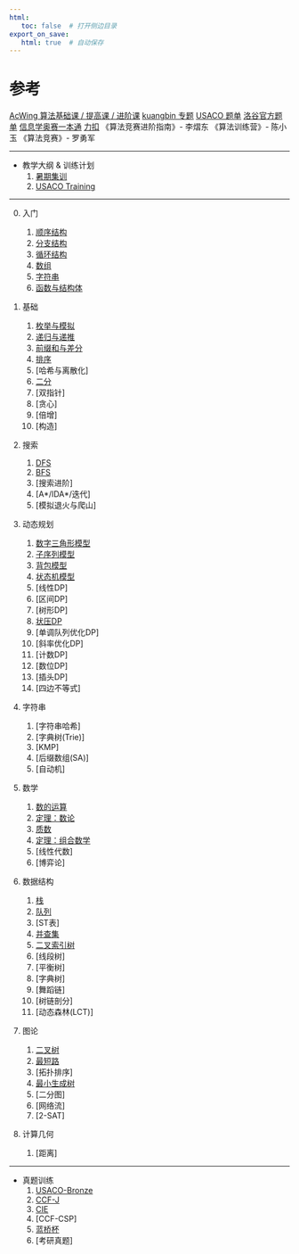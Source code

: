 ```yaml
---
html:
   toc: false  # 打开侧边目录
export_on_save:
   html: true  # 自动保存
---
```


# 参考

[AcWing 算法基础课 / 提高课 / 进阶课](https://www.acwing.com/)
[kuangbin 专题](https://www.acwing.com/activity/content/90/)
[USACO 题单](https://www.luogu.com.cn/training/list?keyword=USACO%20Section&type=select&page=1)
[洛谷官方题单](https://www.luogu.com.cn/training/list)
[信息学奥赛一本通](http://ybt.ssoier.cn:8088/index.php)
[力扣](https://leetcode.cn)
《算法竞赛进阶指南》- 李熠东 
《算法训练营》- 陈小玉
《算法竞赛》- 罗勇军 

---

* 教学大纲 & 训练计划
   1. [暑期集训](summer.html)
   2. [USACO Training](USACOTraining.html)

---
0. 入门
   1. [顺序结构](0%20入门/顺序结构.html)
   2. [分支结构](0%20入门/分支结构.html)
   3. [循环结构](0%20入门/循环结构.html)
   4. [数组](0%20入门/数组.html)
   5. [字符串](0%20入门/字符串.html)
   6. [函数与结构体](0%20入门/函数.html)

1. 基础
   1. [枚举与模拟](1%20基础/模拟.html)
   2. [递归与递推](1%20基础/递归.html)
   3. [前缀和与差分](1%20基础/前缀和.html)
   4. [排序](1%20基础/排序.html)
   5. [哈希与离散化]
   6. [二分](1%20基础/二分.html)
   7. [双指针]
   8. [贪心]
   9. [倍增]
   10. [构造]

2. 搜索
   1. [DFS](2%20搜索/DFS.html)
   2. [BFS](2%20搜索/BFS.html)
   3. [搜索进阶]
   4. [A*/IDA*/迭代]
   5. [模拟退火与爬山]

3. 动态规划
   1. [数字三角形模型](3%20动态规划/数字三角形模型.html)
   2. [子序列模型](3%20动态规划/子序列模型.html)
   3. [背包模型](3%20动态规划/背包模型.html)
   4. [状态机模型](3%20动态规划/状态机模型.html)
   5. [线性DP]
   6. [区间DP]
   7. [树形DP]
   8. [状压DP](3%20动态规划/状压DP.html)
   9. [单调队列优化DP]
   10. [斜率优化DP]
   11. [计数DP]
   12. [数位DP]
   13. [插头DP]
   14. [四边不等式]
   
4. 字符串
   1. [字符串哈希]
   2. [字典树(Trie)]
   3. [KMP]
   4. [后缀数组(SA)]
   5. [自动机]

5. 数学
   1. [数的运算](5%20数学/数的运算.html)
   2. [定理：数论](5%20数学/定理.html)
   3. [质数](5%20数学/质数.html)
   4. [定理：组合数学](5%20数学/定理组合数学.html)
   5. [线性代数]
   6. [博弈论]
   
6. 数据结构
   1. [栈](6%20数据结构/栈.html)
   2. [队列](6%20数据结构/队列.html)
   3. [ST表]
   4. [并查集](6%20数据结构/并查集.html)
   5. [二叉索引树](6%20数据结构/树状数组.html)
   6. [线段树]
   7. [平衡树]
   8. [字典树]
   9. [舞蹈链]
   10. [树链剖分]
   11. [动态森林(LCT)]

7. 图论
   1. [二叉树](7%20图论/二叉树.html)
   2. [最短路](7%20图论/最短路.html)
   3. [拓扑排序]
   4. [最小生成树](7%20图论/最小生成树.html)
   5. [二分图]
   6. [网络流]
   7. [2-SAT]

8. 计算几何
   1. [距离]

---

* 真题训练
   1. [USACO-Bronze](真题/USACO_Bronze.html)
   2. [CCF-J](真题/CCF_J.html)
   3. [CIE](真题/CIE.html)
   3. [CCF-CSP]
   4. [蓝桥杯](真题/lanqiao.html)
   5. [考研真题]
